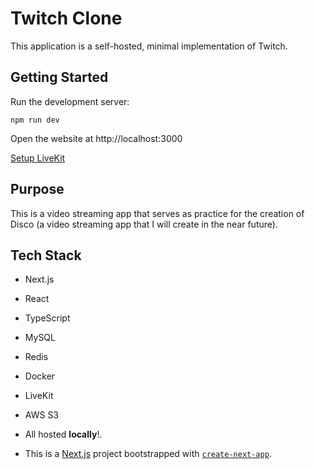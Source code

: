 # Twitch Clone

This application is a self-hosted, minimal implementation of Twitch. 

## Getting Started

Run the development server: 
```
npm run dev
```
Open the website at http://localhost:3000

[Setup LiveKit](docs\LiveKit-Setup.md)

Purpose
---
This is a video streaming app that serves as practice for the creation of Disco (a video streaming app that I will create in the near future).

## Tech Stack

- Next.js
- React
- TypeScript
- MySQL
- Redis
- Docker
- LiveKit
- AWS S3

- All hosted **locally**!.

- This is a [Next.js](https://nextjs.org) project bootstrapped with [`create-next-app`](https://nextjs.org/docs/app/api-reference/cli/create-next-app).